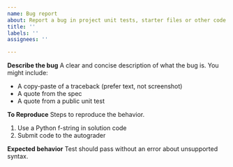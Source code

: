 ```yaml
---
name: Bug report
about: Report a bug in project unit tests, starter files or other code
title: ''
labels: ''
assignees: ''

---
```


**Describe the bug**
A clear and concise description of what the bug is.  You might include:
- A copy-paste of a traceback (prefer text, not screenshot)
- A quote from the spec
- A quote from a public unit test

**To Reproduce**
Steps to reproduce the behavior.
1. Use a Python f-string in solution code
2. Submit code to the autograder

**Expected behavior**
Test should pass without an error about unsupported syntax.
